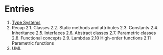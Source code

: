 # Entries

1. [Type Systems]((/grasp-principles/blog/type-systems/))
2. Recap
  2.1. Classes
  2.2. Static methods and attributes
  2.3. Constants
  2.4. Inheritance
  2.5. Interfaces
  2.6. Abstract classes
  2.7. Parametric classes
  2.8. Functional concepts
  2.9. Lambdas
  2.10 High-order functions
  2.11 Parametric functions
3. UML
